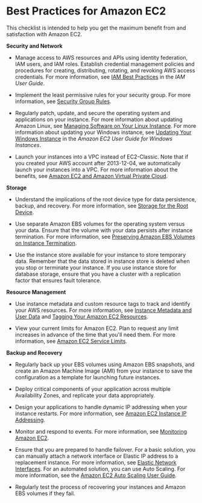 # Best Practices for Amazon EC2<a name="ec2-best-practices"></a>

This checklist is intended to help you get the maximum benefit from and satisfaction with Amazon EC2\.

**Security and Network**

+ Manage access to AWS resources and APIs using identity federation, IAM users, and IAM roles\. Establish credential management policies and procedures for creating, distributing, rotating, and revoking AWS access credentials\. For more information, see [IAM Best Practices](http://docs.aws.amazon.com/IAM/latest/UserGuide/IAMBestPractices.html) in the *IAM User Guide*\.

+ Implement the least permissive rules for your security group\. For more information, see [Security Group Rules](using-network-security.md#security-group-rules)\.

+ Regularly patch, update, and secure the operating system and applications on your instance\. For more information about updating Amazon Linux, see [Managing Software on Your Linux Instance](http://docs.aws.amazon.com/AWSEC2/latest/UserGuide/managing-software.html)\. For more information about updating your Windows instance, see [Updating Your Windows Instance](http://docs.aws.amazon.com/AWSEC2/latest/WindowsGuide/windows-ami-version-history.html#update-windows-instance) in the *Amazon EC2 User Guide for Windows Instances*\.

+ Launch your instances into a VPC instead of EC2\-Classic\. Note that if you created your AWS account after 2013\-12\-04, we automatically launch your instances into a VPC\. For more information about the benefits, see [Amazon EC2 and Amazon Virtual Private Cloud](using-vpc.md)\.

**Storage**

+ Understand the implications of the root device type for data persistence, backup, and recovery\. For more information, see [Storage for the Root Device](ComponentsAMIs.md#storage-for-the-root-device)\.

+ Use separate Amazon EBS volumes for the operating system versus your data\. Ensure that the volume with your data persists after instance termination\. For more information, see [Preserving Amazon EBS Volumes on Instance Termination](terminating-instances.md#preserving-volumes-on-termination)\.

+ Use the instance store available for your instance to store temporary data\. Remember that the data stored in instance store is deleted when you stop or terminate your instance\. If you use instance store for database storage, ensure that you have a cluster with a replication factor that ensures fault tolerance\.

**Resource Management**

+ Use instance metadata and custom resource tags to track and identify your AWS resources\. For more information, see [Instance Metadata and User Data](ec2-instance-metadata.md) and [Tagging Your Amazon EC2 Resources](Using_Tags.md)\.

+ View your current limits for Amazon EC2\. Plan to request any limit increases in advance of the time that you'll need them\. For more information, see [Amazon EC2 Service Limits](ec2-resource-limits.md)\.

**Backup and Recovery**

+ Regularly back up your EBS volumes using Amazon EBS snapshots, and create an Amazon Machine Image \(AMI\) from your instance to save the configuration as a template for launching future instances\.

+ Deploy critical components of your application across multiple Availability Zones, and replicate your data appropriately\.

+ Design your applications to handle dynamic IP addressing when your instance restarts\. For more information, see [Amazon EC2 Instance IP Addressing](using-instance-addressing.md)\.

+ Monitor and respond to events\. For more information, see [Monitoring Amazon EC2](monitoring_ec2.md)\.

+ Ensure that you are prepared to handle failover\. For a basic solution, you can manually attach a network interface or Elastic IP address to a replacement instance\. For more information, see [Elastic Network Interfaces](using-eni.md)\. For an automated solution, you can use Auto Scaling\. For more information, see the [Amazon EC2 Auto Scaling User Guide](http://docs.aws.amazon.com/autoscaling/latest/userguide/)\.

+ Regularly test the process of recovering your instances and Amazon EBS volumes if they fail\.